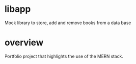 # libapp
Mock library to store, add and remove books from a  data base

# overview
Portfolio project that highlights the use of the MERN stack.
